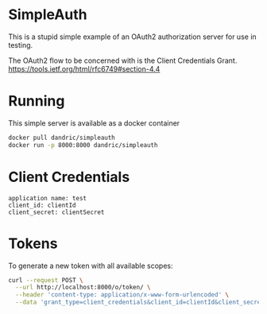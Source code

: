 # SimpleAuth

This is a stupid simple example of an OAuth2 authorization server for use in testing.

The OAuth2 flow to be concerned with is the Client Credentials Grant. https://tools.ietf.org/html/rfc6749#section-4.4


# Running
This simple server is available as a docker container

```bash
docker pull dandric/simpleauth
docker run -p 8000:8000 dandric/simpleauth

```

# Client Credentials
```
application name: test
client_id: clientId
client_secret: clientSecret
```


# Tokens

To generate a new token with all available scopes:

```bash
curl --request POST \
  --url http://localhost:8000/o/token/ \
  --header 'content-type: application/x-www-form-urlencoded' \
  --data 'grant_type=client_credentials&client_id=clientId&client_secret=clientSecret'
```